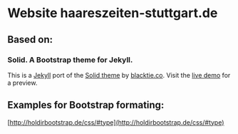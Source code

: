 # Website haareszeiten-stuttgart.de

## Based on: 
### Solid. A Bootstrap theme for Jekyll.

This is a [Jekyll](http://jekyllrb.com/) port of the [Solid theme](http://www.blacktie.co/2014/05/solid-multipurpose-theme/) by [blacktie.co](http://www.blacktie.co/). Visit the [live demo](https://st4ple.github.io/solid-jekyll/) for a preview. 

## Examples for Bootstrap formating:

[http://holdirbootstrap.de/css/#type](http://holdirbootstrap.de/css/#type)

